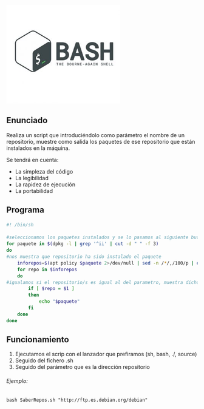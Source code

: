 ![Script](image/Script.jpg)

## Enunciado

Realiza un script que introduciéndolo como parámetro el nombre de un repositorio, muestre como salida los paquetes de ese repositorio que están instalados en la máquina.

Se tendrá en cuenta:
* La simpleza del código
* La legibilidad
* La rapidez de ejecución
* La portabilidad

## Programa

``` bash
#! /bin/sh

#seleccionamos los paquetes instalados y se lo pasamos al siguiente bucle
for paquete in $(dpkg -l | grep '^ii' | cut -d " " -f 3)
do
#nos muestra que repositorio ha sido instalado el paquete 
    inforepos=$(apt policy $paquete 2>/dev/null | sed -n /*/,/100/p | egrep "http*" | cut -d " " -f 10)
    for repo in $inforepos
    do
#igualamos si el repositorio/s es igual al del parametro, muestra dicho paquete
        if [ $repo = $1 ]
        then
            echo "$paquete"
        fi
    done
done
```

## Funcionamiento

1. Ejecutamos el scrip con el lanzador que prefiramos (sh, bash, ./, source)
2. Seguido del fichero .sh
3. Seguido del parámetro que es la dirección repositorio

###### Ejemplo:
~~~
bash SaberRepos.sh "http://ftp.es.debian.org/debian"
~~~

